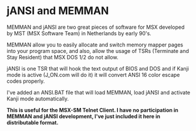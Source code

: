 # jANSI and MEMMAN

MEMMAN and jANSI are two great pieces of software for MSX developed by MST 
(MSX Software Team) in Netherlands by early 90's.

MEMMAN allow you to easily allocate and switch memory mapper pages into your
program space, and also, allow the usage of TSRs (Terminate and Stay Resident)
that MSX DOS 1/2 do not allow.

jANSI is one TSR that will hook the text output of BIOS and DOS and if Kanji
mode is active (J_ON.com will do it) it will convert ANSI 16 color escape codes
properly. 

I've added an ANSI.BAT file that will load MEMMAN, load jANSI and activate
Kanji mode automatically.

**This is useful for the MSX-SM Telnet Client. I have no participation in MEMMAN
and jANSI development, I've just included it here in distributable format.**
